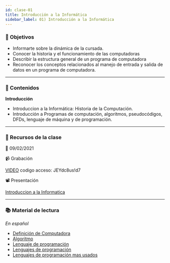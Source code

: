 ```yaml
---
id: clase-01
title: Introducción a la Informática
sidebar_label: 01) Introducción a la Informática
---
```


### 🏁 Objetivos

- Informarte sobre la dinámica de la cursada.
- Conocer la historia y el funcionamiento de las computadoras
- Describir la estructura general de un programa de computadora
- Reconocer los conceptos relacionados al manejo de entrada y salida de datos en un programa de computadora.

---

### 📝 Contenidos


**Introducción**

- Introduccion a la Informática: Historia de la Computación.
- Introducción a Programas de computación, algoritmos, pseudocódigos, DFDs, lenguaje de máquina y de programación.

---

### 🚀 Recursos de la clase

📆 09/02/2021

📹 Grabación

[VIDEO](https://us02web.zoom.us/rec/share/f-4iqlU4CDSafClQma13eZmieF8BNMZH14zcUrzraq_ibSUdefyJi5CjwDUhtSI6.UnsTpgwih_rsnBGe)
codigo acceso: JEYdc8us!d7

📽 Presentación

[Introduccion a la Informatica](https://6ta-backend-online.adaitw.org/clases/01/Introducción%20a%20la%20Informatica.pdf)


---

### 📚 Material de lectura

_En español_

- [Definición de Computadora](https://concepto.de/computadora/#ixzz5o9FYXqT8)
- [Algoritmo](https://es.wikipedia.org/wiki/Algoritmo)
- [Lenguaje de programación](http://conogasi.org/articulos/lenguaje-de-programacion/)
- [Lenguajes de programación](https://moonantonio.github.io/post/2018/dev/004)
- [Lenguajes de programación mas usados](https://www.marketingandweb.es/marketing/lenguajes-de-programacion-mas-usados)
